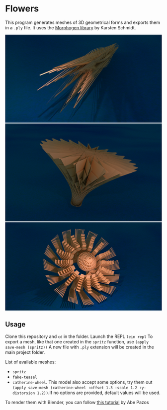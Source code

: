 # Flowers

This program generates meshes of 3D geometrical forms and exports them in a `.ply` file.
It uses the [Morphogen library](https://github.com/thi-ng/morphogen/) by Karsten Schmidt.

![example](spritz.png)
![example](catherine-wheel.png)
![example](fake-teasel.png)

## Usage

Clone this repository and `cd` in the folder. Launch the REPL `lein repl`
To export a mesh, like that one created in the `spritz` function, use `(apply save-mesh (spritz))`
A new file with `.ply` extension will be created in the main project folder.

List of available meshes:

* `spritz`
* `fake-teasel`
* `catherine-wheel`. This model also accept some options, try them out `(apply save-mesh (catherine-wheel :offset 1.3 :scale 1.2 :y-distorsion 1.2))`.If no options are provided, default values will be used.

To render them with Blender, you can follow [this tutorial](http://funprogramming.org/153-Rendering-Processing-shapes-in-Blender.html) by Abe Pazos


